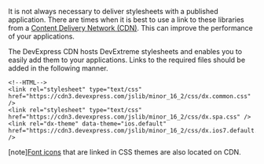 It is not always necessary to deliver stylesheets with a published application. There are times when it is best to use a link to these libraries from a [Content Delivery Network (CDN)](https://en.wikipedia.org/wiki/Content_delivery_network). This can improve the performance of your applications.

The DevExpress CDN hosts DevExtreme stylesheets and enables you to easily add them to your applications. Links to the required files should be added in the following manner.

	<!--HTML-->
	<link rel="stylesheet" type="text/css" href="https://cdn3.devexpress.com/jslib/minor_16_2/css/dx.common.css" />
	<link rel="stylesheet" type="text/css" href="https://cdn3.devexpress.com/jslib/minor_16_2/css/dx.spa.css" />
	<link rel="dx-theme" data-theme="ios.default" href="https://cdn3.devexpress.com/jslib/minor_16_2/css/dx.ios7.default.css" />
 

[note][Font icons](/concepts/60%20Themes/30%20Icon%20Library '/Documentation/Guide/Themes/Icon_Library/') that are linked in CSS themes are also located on CDN.
